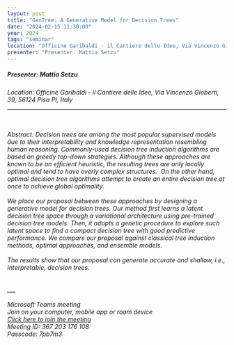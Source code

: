```yaml
---
layout: post
title: "GenTree: A Generative Model for Decision Trees"
date: "2024-02-15 11:30:00"
year: 2024
tags: "seminar"
location: "Officine Garibaldi - il Cantiere delle Idee, Via Vincenzo Gioberti, 39, 56124 Pisa PI, Italy"
presenter: "Presenter. Mattia Setzu"
---
```

<h5>Presenter: Mattia Setzu</h5>
<em>Location: Officine Garibaldi - il Cantiere delle Idee, Via Vincenzo Gioberti, 39, 56124 Pisa PI, Italy<em>
<br>
<hr>

<br><br>Abstract. Decision trees are among the most popular supervised models due to their interpretability and knowledge representation resembling human reasoning. Commonly-used decision tree induction algorithms are based on greedy top-down strategies. Although these approaches are known to be an efficient heuristic, the resulting trees are only locally optimal and tend to have overly complex structures.  On the other hand, optimal decision tree algorithms attempt to create an entire decision tree at once to achieve global optimality.<br><br>We place our proposal between these approaches by designing a generative model for decision trees. Our method first learns a latent decision tree space through a variational architecture using pre-trained decision tree models. Then, it adopts a genetic procedure to explore such latent space to find a compact decision tree with good predictive performance. We compare our proposal against classical tree induction methods, optimal approaches, and ensemble models. <br><br>The results show that our proposal can generate accurate and shallow, i.e., interpretable, decision trees.<br><br><br>___<br><br>Microsoft Teams meeting<br>Join on your computer, mobile app or room device<br><a href="https://teams.microsoft.com/l/meetup-join/19%3a511689e6d6494b2c95e95fe823c57aae%40thread.tacv2/1706633728751?context=%7b%22Tid%22%3a%22c7456b31-a220-47f5-be52-473828670aa1%22%2c%22Oid%22%3a%22729b4d16-0567-46a8-a742-d2ae1bf09a4a%22%7d" target="_blank"><u>Click here to join the meeting</u></a><br>Meeting ID: 367 203 176 108 <br>Passcode: 7pb7m3